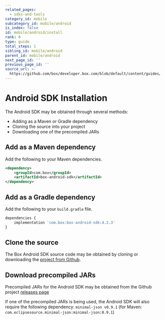 ```yaml
---
related_pages:
  - sdks-and-tools
category_id: mobile
subcategory_id: mobile/android
is_index: false
id: mobile/android/install
rank: 0
type: guide
total_steps: 1
sibling_id: mobile/android
parent_id: mobile/android
next_page_id: ''
previous_page_id: ''
source_url: >-
  https://github.com/box/developer.box.com/blob/default/content/guides/mobile/android/install.md
---
```


# Android SDK Installation

The Android SDK may be obtained through several methods:

* Adding as a Maven or Gradle dependency
* Cloning the source into your project
* Downloading one of the precompiled JARs

## Add as a Maven dependency

Add the following to your Maven dependencies.

```xml
<dependency>
    <groupId>com.box</groupId>
    <artifactId>box-android-sdk</artifactId>
</dependency>
```

## Add as a Gradle dependency

Add the following to your `build.gradle` file.

```js
dependencies {
    implementation 'com.box:box-android-sdk:4.2.3'
}
```

## Clone the source

The Box Android SDK source code may be obtained by cloning or downloading the
[project from Github][android-sdk-github].

## Download precompiled JARs

Precompiled JARs for the Android SDK may be obtained from the Github project
[releases page][android-sdk-github-releases]

<Message warning>

If one of the precompiled JARs is being used, the Android SDK will also
require the following dependency: `minimal-json v0.9.1` (for Maven:
`com.eclipsesource.minimal-json:minimal-json:0.9.1`)

</Message>

[android-sdk-github]: https://github.com/box/box-android-sdk/tree/master/box-content-sdk
[android-sdk-github-releases]: https://github.com/box/box-android-sdk/releases

